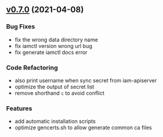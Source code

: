 
<a name="v0.7.0"></a>
## [v0.7.0](https://github.com/marmotedu/iam/compare/v0.6.1...v0.7.0) (2021-04-08)

### Bug Fixes

* fix the wrong data directory name
* fix iamctl version wrong url bug
* fix generate iamctl docs error

### Code Refactoring

* also print username when sync secret from iam-apiserver
* optimize the output of secret list
* remove shorthand `c` to avoid conflict

### Features

* add automatic installation scripts
* optimize gencerts.sh to allow generate common ca files

